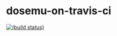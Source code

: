 # dosemu-on-travis-ci

[![(build status)](https://travis-ci.org/tkchia/dosemu-on-travis-ci.svg?branch=master)](https://travis-ci.org/tkchia/dosemu-on-travis-ci)